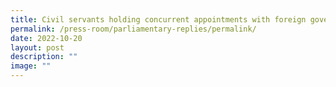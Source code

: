 ```yaml
---
title: Civil servants holding concurrent appointments with foreign governments
permalink: /press-room/parliamentary-replies/permalink/
date: 2022-10-20
layout: post
description: ""
image: ""
---
```

